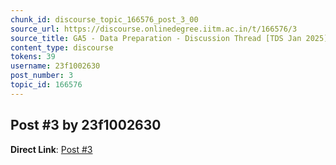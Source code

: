 ```yaml
---
chunk_id: discourse_topic_166576_post_3_00
source_url: https://discourse.onlinedegree.iitm.ac.in/t/166576/3
source_title: GA5 - Data Preparation - Discussion Thread [TDS Jan 2025]
content_type: discourse
tokens: 39
username: 23f1002630
post_number: 3
topic_id: 166576
---
```


## Post #3 by 23f1002630

**Direct Link**: [Post #3](https://discourse.onlinedegree.iitm.ac.in/t/166576/3)

